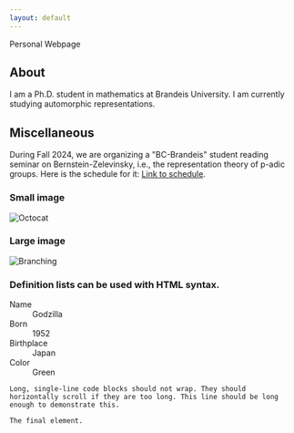 ```yaml
---
layout: default
---
```


Personal Webpage




## About

I am a Ph.D. student in mathematics at Brandeis University. I am currently studying automorphic representations.

## Miscellaneous

During Fall 2024, we are organizing a "BC-Brandeis" student reading seminar on Bernstein-Zelevinsky, i.e., the representation theory of p-adic groups. Here is the schedule for it:
[Link to schedule](./bzf2024.html).



### Small image

![Octocat](https://github.githubassets.com/images/icons/emoji/octocat.png)

### Large image

![Branching](https://guides.github.com/activities/hello-world/branching.png)


### Definition lists can be used with HTML syntax.

<dl>
<dt>Name</dt>
<dd>Godzilla</dd>
<dt>Born</dt>
<dd>1952</dd>
<dt>Birthplace</dt>
<dd>Japan</dd>
<dt>Color</dt>
<dd>Green</dd>
</dl>

```
Long, single-line code blocks should not wrap. They should horizontally scroll if they are too long. This line should be long enough to demonstrate this.
```

```
The final element.
```
